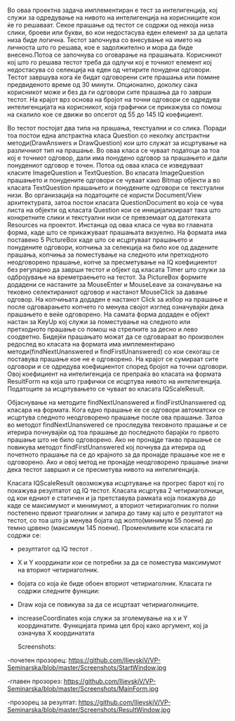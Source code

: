   Во оваа проектна задача имплементиран е тест за интелигенција, кој служи за одредување на нивото на интелигенција на корисниците кои ќе го решаваат. Секое прашање од тестот се содржи од некоја низа слики, броеви или букви, во кои недостасува еден елемент за да целата низа биде логична. Тестот започнува со внесување на името на личноста што го решава, кое е задолжително  и мора да биде внесено.Потоа се започнува со оговарање на прашањата. Корисникот кој што го решава тестот треба да одлучи кој е точниот елемент кој недостасува со селекција на еден од четирите понудени одговори. Тестот завршува кога ќе бидат одговорени сите прашања или помине предвиденото време од 30 минути. Опционално, доколку сака корисникот може и без да ги одговори сите прашања да го заврши тестот. На крајот врз основа на бројот на точни одговори се одредува интелигенцијата на корисникот, која графички се прикажува со помош на скалило кое се движи во опсегот од 55 до 145 IQ коефициент.
  
  Во тестот постојат два типа на прашања, текстуални и со слика. Поради тоа постои една апстрактна класа Question со неколку апстрактни методи(DrawAnswers и DrawQuestion) кои што служат за исцртување на различниот тип на прашање. Во оваа класа се чуваат податоци за тоа кој е точниот одговор, дали има понудено одговор за прашањето и дали понудениот одговор е точен. Потоа од оваа класа се изведуваат класите ImageQuestion и TextQuestion. Во класата ImageQuestion прашањето и понудените одговори се чуваат како Bitmap објекти а во класата TextQuestion прашањето и понудените одговори се  текстуални низи. Во организација на податоците се користи Document/View архитектурата, затоа постои класата QuestionDocument во која се чува листа на објекти од класата Question кои се иницијализираат така што конкретните слики и текстуални низи се превземаат од датотеката Resources на проектот. Инстанца од оваа класа се чува во главната форма, каде што се прикажуваат прашањата визуелно. На формата има поставено 5 PictureBox каде што се исцртуваат прашањето и понудените одговори, копчиња за селекција на било кое од дадените прашања, копчиња за поместување на следното или претходното неодговорено прашање, копче за пресметување на IQ коефициентот без регуларно да заврши тестот и објект од класата Timer што служи за одбројување на времетраењето на тестот. За PictureBox формите додадени се настаните за MouseEnter и MouseLeave за означување на тековно селектираниот одговор и настанот MouseClick за давање одговор. На копчињата додаден е настанот Click за избор на прашање и после одговарањето копчето го менува својот изглед означувајќи дека прашањето е веќе одговорено. На самата форма додаден е  објект  настан за KeyUp кој служи за поместување на следното или претходното прашање со помош на стрелките за десно и лево соодветно. Бидејќи прашањато можат да се одговараат во произволен редослед во класата на формата има имплементирано методи(findNextUnanswered и findFirstUnanswered) со кои секогаш се поставува прашање кое не е одговорено. На крајот се сумираат сите одговори и се одредува коефициентот според бројот на точни одговори. Овој коефициент на интелигенција се препраќа во класата на формата ResultForm на која што графички се исцртува нивото на интелигенција. Податоците за исцртувањето се чуваат во класата IQScaleResult.
  
  Објаснување на методите  findNextUnanswered и findFirstUnanswered од класара на формата. Кога едно прашање ќе се одговори автоматски се исцртува следното неодговорено прашање после ова прашање. Затоа во методот findNextUnanswered се проследува тековното прашање и се итерира почнувајќи од тоа прашање до последното барајќи го првото прашање што не било одговорено. Ако не пронајде такво прашање се повикува методот findFirstUnanswered кој почнува да итерира од почетното прашање па се до крајното за да пронајде прашање кое не е одговорено. Ако и овој метод не пронајде неодговорено прашање значи дека тестот завршил и се пресметува нивото на интелигенција.
  
  Класата IQScaleResult овозможува исцртување на прогрес барот кој го покажува резултатот од IQ тестот.
Класата исцртува 2 четириаголници, од кои едниот е статичен и ја претставува рамката која покажува до каде се максимумот и минимумот, а вториот четириаголник го полни постепено првиот триаголник и запира до таму кај што е резултатот на тестот, со тоа што ја менува бојата од жолто(минимум 55 поени) до темно црвено (максимум 145 поени).
Променливите кои класата ги содржи се: 
- резултатот од IQ тестот .
- X и Y координати кои се потребни за да се поместува максимумот на вториот четириаголник. 
- бојата со која ќе биде обоен вториот четириаголник.
Класата ги содржи следните функции:
- Draw која се повикува за да се исцртаат четириаголниците.
- increaseCoordinates која служи за зголемување на x и Y координатите. Функцијата прима цел број како аргумент, кој ја означува X координатата

  Screenshots:

 -почетен прозорец: https://github.com/IlievskiV/VP-Seminarska/blob/master/Screenshots/StartWindow.jpg

 -главен прозорез: https://github.com/IlievskiV/VP-Seminarska/blob/master/Screenshots/MainForm.jpg

 -прозорец за резултат: https://github.com/IlievskiV/VP-Seminarska/blob/master/Screenshots/ResultWindow.jpg
